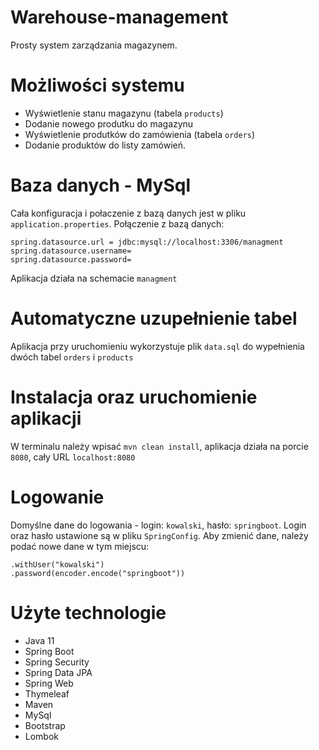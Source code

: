# Warehouse-management

Prosty system zarządzania magazynem. 

# Możliwości systemu 
* Wyświetlenie stanu magazynu (tabela `products`)
* Dodanie nowego produtku do magazynu 
* Wyświetlenie produtków do zamówienia (tabela `orders`)
* Dodanie produktów do listy zamówień.


# Baza danych - MySql
Cała konfiguracja i połaczenie z bazą danych jest w pliku `application.properties`.
Połączenie z bazą danych:
```
spring.datasource.url = jdbc:mysql://localhost:3306/managment
spring.datasource.username=
spring.datasource.password=
```
Aplikacja działa na schemacie `managment`
 
# Automatyczne uzupełnienie tabel
Aplikacja przy uruchomieniu wykorzystuje plik `data.sql` do wypełnienia dwóch tabel `orders` i `products`


# Instalacja oraz uruchomienie aplikacji

W terminalu należy wpisać `mvn clean install`, aplikacja działa na porcie `8080`, cały URL `localhost:8080`

# Logowanie

Domyślne dane do logowania - login: `kowalski`, hasło: `springboot`.
Login oraz hasło ustawione są w pliku `SpringConfig`. 
Aby zmienić dane, należy podać nowe dane w tym miejscu:
```
.withUser("kowalski")
.password(encoder.encode("springboot"))
```

# Użyte technologie
* Java 11
* Spring Boot
* Spring Security
* Spring Data JPA
* Spring Web
* Thymeleaf
* Maven
* MySql
* Bootstrap
* Lombok

